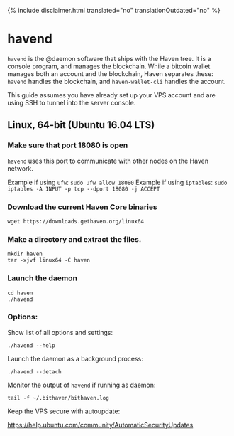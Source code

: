 {% include disclaimer.html translated="no" translationOutdated="no" %}

# havend

`havend` is the @daemon software that ships with the Haven tree. It is a console program, and manages the blockchain. While a bitcoin wallet manages both an account and the blockchain, Haven separates these: `havend` handles the blockchain, and `haven-wallet-cli` handles the account.

This guide assumes you have already set up your VPS account and are using SSH to tunnel into the server console.

## Linux, 64-bit (Ubuntu 16.04 LTS)

### Make sure that port 18080 is open
`havend` uses this port to communicate with other nodes on the Haven network.

Example if using `ufw`: `sudo ufw allow 18080`
Example if using `iptables`: `sudo iptables -A INPUT -p tcp --dport 18080 -j ACCEPT`

### Download the current Haven Core binaries

    wget https://downloads.gethaven.org/linux64

### Make a directory and extract the files.

    mkdir haven
    tar -xjvf linux64 -C haven

### Launch the daemon

    cd haven
    ./havend

### Options:

Show list of all options and settings:

    ./havend --help

Launch the daemon as a background process:

    ./havend --detach

Monitor the output of `havend` if running as daemon:

    tail -f ~/.bithaven/bithaven.log

Keep the VPS secure with autoupdate:

https://help.ubuntu.com/community/AutomaticSecurityUpdates


